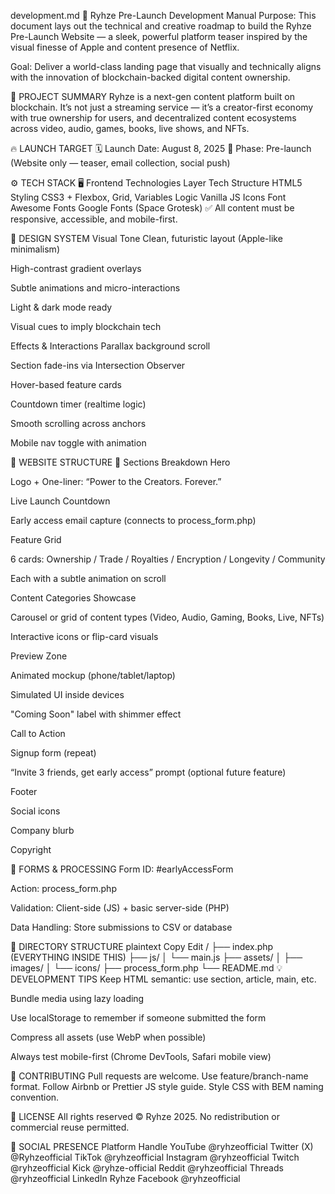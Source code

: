 development.md
🧠 Ryhze Pre-Launch Development Manual
Purpose: This document lays out the technical and creative roadmap to build the Ryhze Pre-Launch Website — a sleek, powerful platform teaser inspired by the visual finesse of Apple and content presence of Netflix.

Goal: Deliver a world-class landing page that visually and technically aligns with the innovation of blockchain-backed digital content ownership.

🚀 PROJECT SUMMARY
Ryhze is a next-gen content platform built on blockchain. It’s not just a streaming service — it’s a creator-first economy with true ownership for users, and decentralized content ecosystems across video, audio, games, books, live shows, and NFTs.

🔥 LAUNCH TARGET
🗓️ Launch Date: August 8, 2025
🧪 Phase: Pre-launch (Website only — teaser, email collection, social push)

⚙️ TECH STACK
🖥 Frontend Technologies
Layer	Tech
Structure	HTML5
Styling	CSS3 + Flexbox, Grid, Variables
Logic	Vanilla JS
Icons	Font Awesome
Fonts	Google Fonts (Space Grotesk)
✅ All content must be responsive, accessible, and mobile-first.

🎨 DESIGN SYSTEM
Visual Tone
Clean, futuristic layout (Apple-like minimalism)

High-contrast gradient overlays

Subtle animations and micro-interactions

Light & dark mode ready

Visual cues to imply blockchain tech

Effects & Interactions
Parallax background scroll

Section fade-ins via Intersection Observer

Hover-based feature cards

Countdown timer (realtime logic)

Smooth scrolling across anchors

Mobile nav toggle with animation

🧱 WEBSITE STRUCTURE
📍 Sections Breakdown
Hero

Logo + One-liner: “Power to the Creators. Forever.”

Live Launch Countdown

Early access email capture (connects to process_form.php)

Feature Grid

6 cards: Ownership / Trade / Royalties / Encryption / Longevity / Community

Each with a subtle animation on scroll

Content Categories Showcase

Carousel or grid of content types (Video, Audio, Gaming, Books, Live, NFTs)

Interactive icons or flip-card visuals

Preview Zone

Animated mockup (phone/tablet/laptop)

Simulated UI inside devices

"Coming Soon" label with shimmer effect

Call to Action

Signup form (repeat)

“Invite 3 friends, get early access” prompt (optional future feature)

Footer

Social icons

Company blurb

Copyright

📝 FORMS & PROCESSING
Form ID: #earlyAccessForm

Action: process_form.php

Validation: Client-side (JS) + basic server-side (PHP)

Data Handling: Store submissions to CSV or database

📁 DIRECTORY STRUCTURE
plaintext
Copy
Edit
/
├── index.php (EVERYTHING INSIDE THIS)
├── js/
│   └── main.js
├── assets/
│   ├── images/
│   └── icons/
├── process_form.php
└── README.md
💡 DEVELOPMENT TIPS
Keep HTML semantic: use section, article, main, etc.

Bundle media using lazy loading

Use localStorage to remember if someone submitted the form

Compress all assets (use WebP when possible)

Always test mobile-first (Chrome DevTools, Safari mobile view)

👥 CONTRIBUTING
Pull requests are welcome.
Use feature/branch-name format.
Follow Airbnb or Prettier JS style guide.
Style CSS with BEM naming convention.

🔐 LICENSE
All rights reserved © Ryhze 2025.
No redistribution or commercial reuse permitted.

🔗 SOCIAL PRESENCE
Platform	Handle
YouTube	@ryhzeofficial
Twitter (X)	@Ryhzeofficial
TikTok	@ryhzeofficial
Instagram	@ryhzeofficial
Twitch	@ryhzeofficial
Kick	@ryhze-official
Reddit	@ryhzeofficial
Threads	@ryhzeofficial
LinkedIn	Ryhze
Facebook	@ryhzeofficial